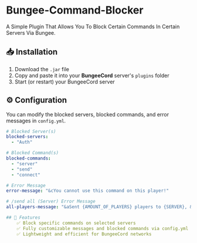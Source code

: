 # Bungee-Command-Blocker
A Simple Plugin That Allows You To Block Certain Commands In Certain Servers Via Bungee.

## 📥 Installation
1. Download the `.jar` file  
2. Copy and paste it into your **BungeeCord** server's `plugins` folder  
3. Start (or restart) your BungeeCord server  

## ⚙️ Configuration
You can modify the blocked servers, blocked commands, and error messages in `config.yml`.  

```yaml
# Blocked Server(s)
blocked-servers:
  - "Auth"

# Blocked Command(s)
blocked-commands:
  - "server"
  - "send"
  - "connect"

# Error Message
error-message: "&cYou cannot use this command on this player!"

# /send all (Server) Error Message
all-players-message: "&aSent {AMOUNT_OF_PLAYERS} players to {SERVER}, &eExcept {AMOUNT_OF_PLAYERS_IN_BLOCKED_SERVER} players which were in a blocked server."

## 📌 Features
    ✅ Block specific commands on selected servers
    ✅ Fully customizable messages and blocked commands via config.yml
    ✅ Lightweight and efficient for BungeeCord networks
